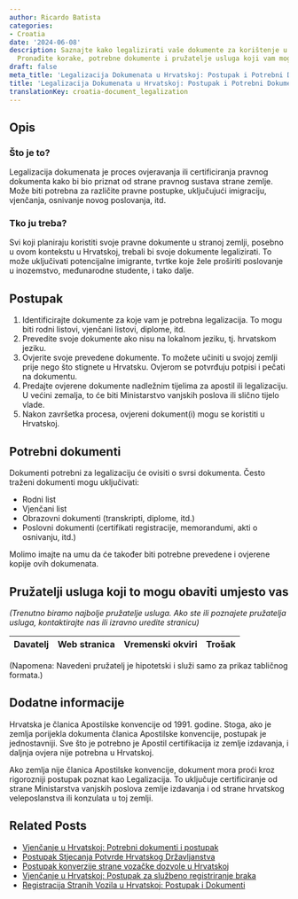 ```yaml
---
author: Ricardo Batista
categories:
- Croatia
date: '2024-06-08'
description: Saznajte kako legalizirati vaše dokumente za korištenje u Hrvatskoj.
  Pronađite korake, potrebne dokumente i pružatelje usluga koji vam mogu pomoći.
draft: false
meta_title: 'Legalizacija Dokumenata u Hrvatskoj: Postupak i Potrebni Dokumenti'
title: 'Legalizacija Dokumenata u Hrvatskoj: Postupak i Potrebni Dokumenti'
translationKey: croatia-document_legalization
---
```



## Opis
### Što je to?
Legalizacija dokumenata je proces ovjeravanja ili certificiranja pravnog dokumenta kako bi bio priznat od strane pravnog sustava strane zemlje. Može biti potrebna za različite pravne postupke, uključujući imigraciju, vjenčanja, osnivanje novog poslovanja, itd.

### Tko ju treba?
Svi koji planiraju koristiti svoje pravne dokumente u stranoj zemlji, posebno u ovom kontekstu u Hrvatskoj, trebali bi svoje dokumente legalizirati. To može uključivati potencijalne imigrante, tvrtke koje žele proširiti poslovanje u inozemstvo, međunarodne studente, i tako dalje.

## Postupak

1. Identificirajte dokumente za koje vam je potrebna legalizacija. To mogu biti rodni listovi, vjenčani listovi, diplome, itd.
2. Prevedite svoje dokumente ako nisu na lokalnom jeziku, tj. hrvatskom jeziku.
3. Ovjerite svoje prevedene dokumente. To možete učiniti u svojoj zemlji prije nego što stignete u Hrvatsku. Ovjerom se potvrđuju potpisi i pečati na dokumentu.
4. Predajte ovjerene dokumente nadležnim tijelima za apostil ili legalizaciju. U većini zemalja, to će biti Ministarstvo vanjskih poslova ili slično tijelo vlade.
5. Nakon završetka procesa, ovjereni dokument(i) mogu se koristiti u Hrvatskoj.

## Potrebni dokumenti

Dokumenti potrebni za legalizaciju će ovisiti o svrsi dokumenta. Često traženi dokumenti mogu uključivati:

- Rodni list
- Vjenčani list
- Obrazovni dokumenti (transkripti, diplome, itd.)
- Poslovni dokumenti (certifikati registracije, memorandumi, akti o osnivanju, itd.)

Molimo imajte na umu da će također biti potrebne prevedene i ovjerene kopije ovih dokumenata.

## Pružatelji usluga koji to mogu obaviti umjesto vas
_(Trenutno biramo najbolje pružatelje usluga. Ako ste ili poznajete pružatelja usluga, kontaktirajte nas ili izravno uredite stranicu)_

| Davatelj | Web stranica | Vremenski okviri | Trošak |
| --------------- | --------------- | :-------------: | :-------------: |

(Napomena: Navedeni pružatelj je hipotetski i služi samo za prikaz tabličnog formata.)

## Dodatne informacije

Hrvatska je članica Apostilske konvencije od 1991. godine. Stoga, ako je zemlja porijekla dokumenta članica Apostilske konvencije, postupak je jednostavniji. Sve što je potrebno je Apostil certifikacija iz zemlje izdavanja, i daljnja ovjera nije potrebna u Hrvatskoj.

Ako zemlja nije članica Apostilske konvencije, dokument mora proći kroz rigorozniji postupak poznat kao Legalizacija. To uključuje certificiranje od strane Ministarstva vanjskih poslova zemlje izdavanja i od strane hrvatskog veleposlanstva ili konzulata u toj zemlji.
## Related Posts

- [Vjenčanje u Hrvatskoj: Potrebni dokumenti i postupak](https://tramitit.com/hr/guides/croatia/izdavanje_vjencanog_lista/)
- [Postupak Stjecanja Potvrde Hrvatskog Državljanstva](https://tramitit.com/hr/guides/croatia/izdavanje_domovnice/)
- [Postupak konverzije strane vozačke dozvole u Hrvatskoj](https://tramitit.com/hr/guides/croatia/promjena_vozacke_dozvole_za_strance/)
- [Vjenčanje u Hrvatskoj: Postupak za službeno registriranje braka](https://tramitit.com/hr/guides/croatia/upis_u_maticnu_knjigu_vjencanih/)
- [Registracija Stranih Vozila u Hrvatskoj: Postupak i Dokumenti](https://tramitit.com/hr/guides/croatia/registracija_stranih_vozila/)